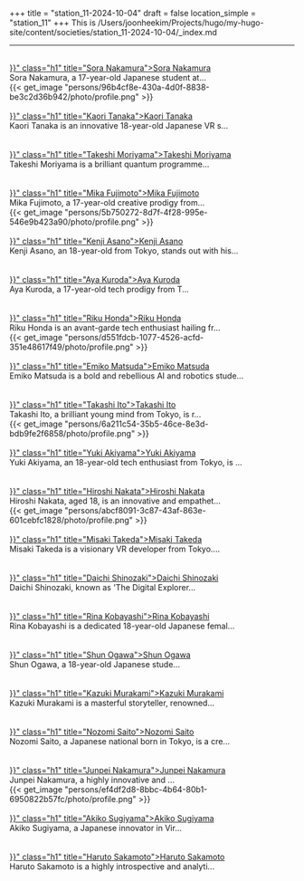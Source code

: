 +++
title = "station_11-2024-10-04"
draft = false
location_simple = "station_11"
+++
This is /Users/joonheekim/Projects/hugo/my-hugo-site/content/societies/station_11-2024-10-04/_index.md
<br>
<hr>
<br>
<a href="{{< ref "/persons/96b4cf8e-430a-4d0f-8838-be3c2d36b942" >}}" class="h1" title="Sora Nakamura">Sora Nakamura</a>
<div class="plain">Sora Nakamura, a 17-year-old Japanese student at...</div>{{< get_image "persons/96b4cf8e-430a-4d0f-8838-be3c2d36b942/photo/profile.png" >}}
<br>
<br>
<a href="{{< ref "/persons/29ab1d21-312e-4e57-9d12-b140b0af7327" >}}" class="h1" title="Kaori Tanaka">Kaori Tanaka</a>
<div class="plain">Kaori Tanaka is an innovative 18-year-old Japanese VR s...</div><br>
<br>
<a href="{{< ref "/persons/80705f61-59e2-4417-a5c5-7aa037f0305e" >}}" class="h1" title="Takeshi Moriyama">Takeshi Moriyama</a>
<div class="plain">Takeshi Moriyama is a brilliant quantum programme...</div><br>
<br>
<a href="{{< ref "/persons/5b750272-8d7f-4f28-995e-546e9b423a90" >}}" class="h1" title="Mika Fujimoto">Mika Fujimoto</a>
<div class="plain">Mika Fujimoto, a 17-year-old creative prodigy from...</div>{{< get_image "persons/5b750272-8d7f-4f28-995e-546e9b423a90/photo/profile.png" >}}
<br>
<br>
<a href="{{< ref "/persons/687e74c5-e2ea-4707-9300-f2f0602880cf" >}}" class="h1" title="Kenji Asano">Kenji Asano</a>
<div class="plain">Kenji Asano, an 18-year-old from Tokyo, stands out with his...</div><br>
<br>
<a href="{{< ref "/persons/36dfc72e-e441-48a5-bbcf-fc59027453dd" >}}" class="h1" title="Aya Kuroda">Aya Kuroda</a>
<div class="plain">Aya Kuroda, a 17-year-old tech prodigy from T...</div><br>
<br>
<a href="{{< ref "/persons/d551fdcb-1077-4526-acfd-351e48617f49" >}}" class="h1" title="Riku Honda">Riku Honda</a>
<div class="plain">Riku Honda is an avant-garde tech enthusiast hailing fr...</div>{{< get_image "persons/d551fdcb-1077-4526-acfd-351e48617f49/photo/profile.png" >}}
<br>
<br>
<a href="{{< ref "/persons/0d639976-c93a-4bb0-8dcc-ce0d9fd433b4" >}}" class="h1" title="Emiko Matsuda">Emiko Matsuda</a>
<div class="plain">Emiko Matsuda is a bold and rebellious AI and robotics stude...</div><br>
<br>
<a href="{{< ref "/persons/6a211c54-35b5-46ce-8e3d-bdb9fe2f6858" >}}" class="h1" title="Takashi Ito">Takashi Ito</a>
<div class="plain">Takashi Ito, a brilliant young mind from Tokyo, is r...</div>{{< get_image "persons/6a211c54-35b5-46ce-8e3d-bdb9fe2f6858/photo/profile.png" >}}
<br>
<br>
<a href="{{< ref "/persons/ed0fb9ad-668f-4513-b2aa-6f6d7ed6fb7e" >}}" class="h1" title="Yuki Akiyama">Yuki Akiyama</a>
<div class="plain">Yuki Akiyama, an 18-year-old tech enthusiast from Tokyo, is ...</div><br>
<br>
<a href="{{< ref "/persons/abcf8091-3c87-43af-863e-601cebfc1828" >}}" class="h1" title="Hiroshi Nakata">Hiroshi Nakata</a>
<div class="plain">Hiroshi Nakata, aged 18, is an innovative and empathet...</div>{{< get_image "persons/abcf8091-3c87-43af-863e-601cebfc1828/photo/profile.png" >}}
<br>
<br>
<a href="{{< ref "/persons/02d15f1c-0b3f-479c-982b-4bbff1d0c882" >}}" class="h1" title="Misaki Takeda">Misaki Takeda</a>
<div class="plain">Misaki Takeda is a visionary VR developer from Tokyo....</div><br>
<br>
<a href="{{< ref "/persons/b343804c-5f04-4a63-badd-f30b19cb46b2" >}}" class="h1" title="Daichi Shinozaki">Daichi Shinozaki</a>
<div class="plain">Daichi Shinozaki, known as 'The Digital Explorer...</div><br>
<br>
<a href="{{< ref "/persons/32e9b4e5-35fb-43ef-9597-098c1381eb87" >}}" class="h1" title="Rina Kobayashi">Rina Kobayashi</a>
<div class="plain">Rina Kobayashi is a dedicated 18-year-old Japanese femal...</div><br>
<br>
<a href="{{< ref "/persons/d0af368b-f1c7-496c-b8ba-49c9752ccde0" >}}" class="h1" title="Shun Ogawa">Shun Ogawa</a>
<div class="plain">Shun Ogawa, a 18-year-old Japanese stude...</div><br>
<br>
<a href="{{< ref "/persons/8070259a-b0a2-408f-b217-5879737a5b1b" >}}" class="h1" title="Kazuki Murakami">Kazuki Murakami</a>
<div class="plain">Kazuki Murakami is a masterful storyteller, renowned...</div><br>
<br>
<a href="{{< ref "/persons/32598c9c-2952-49f0-827d-9a6d65349a90" >}}" class="h1" title="Nozomi Saito">Nozomi Saito</a>
<div class="plain">Nozomi Saito, a Japanese national born in Tokyo, is a cre...</div><br>
<br>
<a href="{{< ref "/persons/ef4df2d8-8bbc-4b64-80b1-6950822b57fc" >}}" class="h1" title="Junpei Nakamura">Junpei Nakamura</a>
<div class="plain">Junpei Nakamura, a highly innovative and ...</div>{{< get_image "persons/ef4df2d8-8bbc-4b64-80b1-6950822b57fc/photo/profile.png" >}}
<br>
<br>
<a href="{{< ref "/persons/6318cbbf-ac31-4ec3-bb87-6717205ba417" >}}" class="h1" title="Akiko Sugiyama">Akiko Sugiyama</a>
<div class="plain">Akiko Sugiyama, a Japanese innovator in Vir...</div><br>
<br>
<a href="{{< ref "/persons/306033e5-f2d4-43a0-a333-399a874f2270" >}}" class="h1" title="Haruto Sakamoto">Haruto Sakamoto</a>
<div class="plain">Haruto Sakamoto is a highly introspective and analyti...</div><br>
<br>
